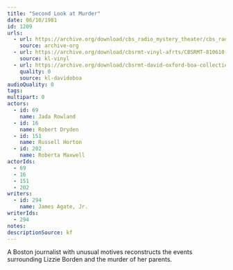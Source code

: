 ```yaml
---
title: "Second Look at Murder"
date: 06/10/1981
id: 1209
urls: 
  - url: https://archive.org/download/cbs_radio_mystery_theater/cbs_radio_mystery_theater-1201-1250.zip/cbs_radio_mystery_theater-1201-1250%2Fcbsrmt_1209_a_second_look_at_murder.mp3
    source: archive-org
  - url: https://archive.org/download/cbsrmt-vinyl-afrts/CBSRMT-810610-1209-Second-Look-At-Murder_afrts.mp3
    source: kl-vinyl
  - url: https://archive.org/download/cbsrmt-david-oxford-boa-collection/CBSRMT-810610-1209-Second-Look-at-Murder-(AFRTS)-(256-44)-{BoA}.mp3
    quality: 0
    source: kl-davidoboa
audioQuality: 0
tags: 
multipart: 0
actors:  
  - id: 69
    name: Jada Rowland  
  - id: 16
    name: Robert Dryden  
  - id: 151
    name: Russell Horton  
  - id: 202
    name: Roberta Maxwell
actorIds:  
  - 69  
  - 16  
  - 151  
  - 202
writers:  
  - id: 294
    name: James Agate, Jr.
writerIds:  
  - 294
notes: 
descriptionSource: kf
---
```

A Boston journalist with unusual motives reconstructs the events surrounding Lizzie Borden and the murder of her parents.